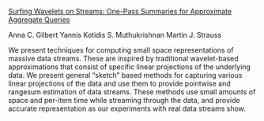 <a href="http://www.vldb.org/conf/2001/P079.pdf">Surfing Wavelets on Streams: One-Pass Summaries for Approximate Aggregate Queries</a>

Anna C. Gilbert Yannis Kotidis S. Muthukrishnan Martin J. Strauss

 We present techniques for computing small space representations of massive data streams. 
 These are inspired by traditional wavelet-based approximations that consist of specific linear projections of the underlying data. 
 We present general “sketch” based methods for capturing various linear projections of the data and use them to provide pointwise and rangesum estimation of data streams. 
These methods use small amounts of space and per-item time while streaming through the data, and provide accurate representation as our experiments with real data streams show.
